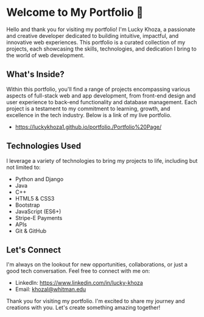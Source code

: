 # Welcome to My Portfolio 👋

Hello and thank you for visiting my portfolio! I'm Lucky Khoza, a passionate and creative developer dedicated to building intuitive, impactful, and innovative web experiences. This portfolio is a curated collection of my projects, each showcasing the skills, technologies, and dedication I bring to the world of web development.

## What's Inside?

Within this portfolio, you'll find a range of projects encompassing various aspects of full-stack web and app development, from front-end design and user experience to back-end functionality and database management. Each project is a testament to my commitment to learning, growth, and excellence in the tech industry. Below is a link of my live portfolio.
-   https://luckykhoza1.github.io/portfolio./Portfolio%20Page/

## Technologies Used

I leverage a variety of technologies to bring my projects to life, including but not limited to:

- Python and Django
- Java
- C++
- HTML5 & CSS3
- Bootstrap
- JavaScript (ES6+)
- Stripe-E Payments
- APIs
- Git & GitHub

## Let's Connect

I'm always on the lookout for new opportunities, collaborations, or just a good tech conversation. Feel free to connect with me on:

- LinkedIn: https://www.linkedin.com/in/lucky-khoza
- Email: khozal@whitman.edu

Thank you for visiting my portfolio. I'm excited to share my journey and creations with you. Let's create something amazing together!
